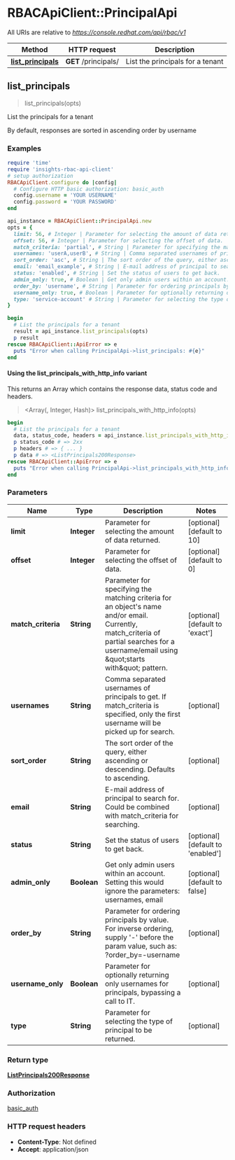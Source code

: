 # RBACApiClient::PrincipalApi

All URIs are relative to *https://console.redhat.com/api/rbac/v1*

| Method | HTTP request | Description |
| ------ | ------------ | ----------- |
| [**list_principals**](PrincipalApi.md#list_principals) | **GET** /principals/ | List the principals for a tenant |


## list_principals

> <ListPrincipals200Response> list_principals(opts)

List the principals for a tenant

By default, responses are sorted in ascending order by username

### Examples

```ruby
require 'time'
require 'insights-rbac-api-client'
# setup authorization
RBACApiClient.configure do |config|
  # Configure HTTP basic authorization: basic_auth
  config.username = 'YOUR USERNAME'
  config.password = 'YOUR PASSWORD'
end

api_instance = RBACApiClient::PrincipalApi.new
opts = {
  limit: 56, # Integer | Parameter for selecting the amount of data returned.
  offset: 56, # Integer | Parameter for selecting the offset of data.
  match_criteria: 'partial', # String | Parameter for specifying the matching criteria for an object's name and/or email. Currently, match_criteria of partial searches for a username/email using \"starts with\" pattern.
  usernames: 'userA,userB', # String | Comma separated usernames of principals to get. If match_criteria is specified, only the first username will be picked up for search.
  sort_order: 'asc', # String | The sort order of the query, either ascending or descending. Defaults to ascending.
  email: 'email_example', # String | E-mail address of principal to search for. Could be combined with match_criteria for searching.
  status: 'enabled', # String | Set the status of users to get back.
  admin_only: true, # Boolean | Get only admin users within an account. Setting this would ignore the parameters: usernames, email
  order_by: 'username', # String | Parameter for ordering principals by value. For inverse ordering, supply '-' before the param value, such as: ?order_by=-username
  username_only: true, # Boolean | Parameter for optionally returning only usernames for principals, bypassing a call to IT.
  type: 'service-account' # String | Parameter for selecting the type of principal to be returned.
}

begin
  # List the principals for a tenant
  result = api_instance.list_principals(opts)
  p result
rescue RBACApiClient::ApiError => e
  puts "Error when calling PrincipalApi->list_principals: #{e}"
end
```

#### Using the list_principals_with_http_info variant

This returns an Array which contains the response data, status code and headers.

> <Array(<ListPrincipals200Response>, Integer, Hash)> list_principals_with_http_info(opts)

```ruby
begin
  # List the principals for a tenant
  data, status_code, headers = api_instance.list_principals_with_http_info(opts)
  p status_code # => 2xx
  p headers # => { ... }
  p data # => <ListPrincipals200Response>
rescue RBACApiClient::ApiError => e
  puts "Error when calling PrincipalApi->list_principals_with_http_info: #{e}"
end
```

### Parameters

| Name | Type | Description | Notes |
| ---- | ---- | ----------- | ----- |
| **limit** | **Integer** | Parameter for selecting the amount of data returned. | [optional][default to 10] |
| **offset** | **Integer** | Parameter for selecting the offset of data. | [optional][default to 0] |
| **match_criteria** | **String** | Parameter for specifying the matching criteria for an object&#39;s name and/or email. Currently, match_criteria of partial searches for a username/email using \&quot;starts with\&quot; pattern. | [optional][default to &#39;exact&#39;] |
| **usernames** | **String** | Comma separated usernames of principals to get. If match_criteria is specified, only the first username will be picked up for search. | [optional] |
| **sort_order** | **String** | The sort order of the query, either ascending or descending. Defaults to ascending. | [optional] |
| **email** | **String** | E-mail address of principal to search for. Could be combined with match_criteria for searching. | [optional] |
| **status** | **String** | Set the status of users to get back. | [optional][default to &#39;enabled&#39;] |
| **admin_only** | **Boolean** | Get only admin users within an account. Setting this would ignore the parameters: usernames, email | [optional][default to false] |
| **order_by** | **String** | Parameter for ordering principals by value. For inverse ordering, supply &#39;-&#39; before the param value, such as: ?order_by&#x3D;-username | [optional] |
| **username_only** | **Boolean** | Parameter for optionally returning only usernames for principals, bypassing a call to IT. | [optional] |
| **type** | **String** | Parameter for selecting the type of principal to be returned. | [optional] |

### Return type

[**ListPrincipals200Response**](ListPrincipals200Response.md)

### Authorization

[basic_auth](../README.md#basic_auth)

### HTTP request headers

- **Content-Type**: Not defined
- **Accept**: application/json

